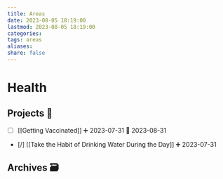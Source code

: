 ```yaml
---
title: Areas
date: 2023-08-05 18:19:00
lastmod: 2023-08-05 18:19:00
categories: 
tags: areas
aliases: 
share: false 
---
```


# Health

## Projects 🎯

- [ ] [[Getting Vaccinated]] ➕ 2023-07-31 📅 2023-08-31
- [/] [[Take the Habit of Drinking Water During the Day]] ➕ 2023-07-31

## Archives 🗃️

